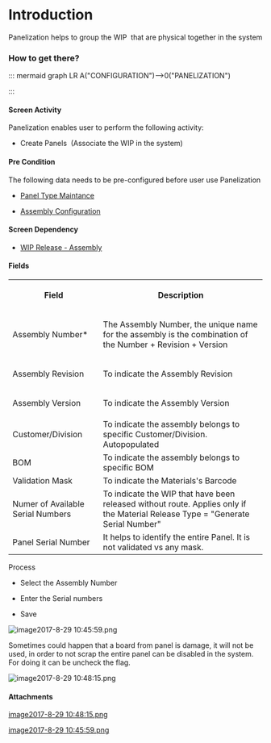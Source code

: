 # Introduction

Panelization helps to group the WIP  that are physical together in the system


### How to get there?



::: mermaid
graph LR
A("CONFIGURATION")-->0("PANELIZATION")

:::


#### Screen Activity


Panelization enables user to perform the following activity:

- Create Panels  (Associate the WIP in the system)


#### Pre Condition


The following data needs to be pre-configured before user use Panelization

- [Panel Type Maintance](/iFactory-JGP-MES/iFactory-JGP-MES-Home/iFactory-JGP-MS/CONTENT/General-Production/Panel-Type.md)

- [Assembly Configuration](/iFactory-JGP-MES/iFactory-JGP-MES-Home/iFactory-JGP-MS/CONTENT/Product/Assembly-Configuration.md)


#### Screen Dependency



- [WIP Release - Assembly](/iFactory-JGP-MES/iFactory-JGP-MES-Home/iFactory-JGP-MS/CONTENT/General-Production/WIP-Release-%2D-Assembly.md)



#### Fields


<table class="confluenceTable"><tbody><tr><th class="confluenceTh"><p>Field</p></th><th class="confluenceTh"><p>Description</p></th></tr><tr><td class="confluenceTd"><p>Assembly Number*</p></td><td class="confluenceTd"><p><span>The Assembly Number, the unique name for the assembly is the combination of the Number + Revision + Version</span></p></td></tr><tr><td class="confluenceTd"><p>Assembly Revision</p></td><td class="confluenceTd">To indicate the Assembly Revision</td></tr><tr><td class="confluenceTd"><p>Assembly Version</p></td><td class="confluenceTd"><p><span>To indicate the Assembly Version</span></p></td></tr><tr><td colspan="1" class="confluenceTd">Customer/Division</td><td colspan="1" class="confluenceTd"><span>To indicate the assembly belongs to specific Customer/Division. Autopopulated </span></td></tr><tr><td colspan="1" class="confluenceTd">BOM</td><td colspan="1" class="confluenceTd"><span>To indicate the assembly belongs to specific BOM</span></td></tr><tr><td colspan="1" class="confluenceTd">Validation Mask</td><td colspan="1" class="confluenceTd"><span>To indicate the Materials's Barcode </span></td></tr><tr><td colspan="1" class="confluenceTd">Numer of Available Serial Numbers</td><td colspan="1" class="confluenceTd">To indicate the WIP that have been released without route. Applies only if the Material Release Type = "Generate Serial Number"</td></tr><tr><td colspan="1" class="confluenceTd"><span>Panel Serial Number</span></td><td colspan="1" class="confluenceTd">It helps to identify the entire Panel. It is not validated vs any mask.</td></tr></tbody></table>


Process
- Select the Assembly Number


- Enter the Serial numbers


- Save



![image2017-8-29 10:45:59.png](/.attachments/29918392.png)



Sometimes could happen that a board from panel is damage, it will not be used, in order to not scrap the entire panel can be disabled in the system. For doing it can be uncheck the flag.

![image2017-8-29 10:48:15.png](/.attachments/29918391.png)





#### Attachments

[image2017-8-29 10:48:15.png](/.attachments/29918391.png)
[image2017-8-29 10:45:59.png](/.attachments/29918392.png)
